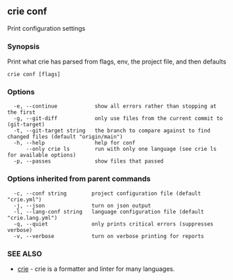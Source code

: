 ## crie conf

Print configuration settings

### Synopsis

Print what crie has parsed from flags, env, the project file, and then defaults

```
crie conf [flags]
```

### Options

```
  -e, --continue            show all errors rather than stopping at the first
  -g, --git-diff            only use files from the current commit to (git-target)
  -t, --git-target string   the branch to compare against to find changed files (default "origin/main")
  -h, --help                help for conf
      --only crie ls        run with only one language (see crie ls for available options)
  -p, --passes              show files that passed
```

### Options inherited from parent commands

```
  -c, --conf string        project configuration file (default "crie.yml")
  -j, --json               turn on json output
  -l, --lang-conf string   language configuration file (default "crie.lang.yml")
  -q, --quiet              only prints critical errors (suppresses verbose)
  -v, --verbose            turn on verbose printing for reports
```

### SEE ALSO

* [crie](crie.md)	 - crie is a formatter and linter for many languages.

